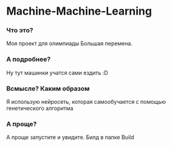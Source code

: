 # Machine-Machine-Learning
### Что это?
Моя проект для олимпиады Большая перемена.
### А подробнее?
Ну тут машинки учатся сами ездить :D
### Всмысле? Каким образом
Я использую нейросеть, которая самообучается с помощью генетического алгоритма
### А проще?
А проще запустите и увидите. Билд в папке Build
